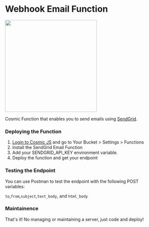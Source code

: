 # Webhook Email Function
<img src="https://cosmic-s3.imgix.net/ed58d700-7b2c-11e8-9d6b-252d8b978aea-SendGrid-Logo.png?w=1000" width="300" />

Cosmic Function that enables you to send emails using [SendGrid](https://sendgrid.com).

### Deploying the Function
1. [Login to Cosmic JS](https://cosmicjs.com) and go to Your Bucket > Settings > Functions
2. Install the SendGrid Email Function
3. Add your SENDGRID_API_KEY environment variable.
4. Deploy the function and get your endpoint

### Testing the Endpoint
You can use Postman to test the endpoint with the following POST variables:

`to`,`from`,`subject`,`text_body`, and `html_body`


### Maintainence
That's it! No managing or maintaining a server, just code and deploy!
